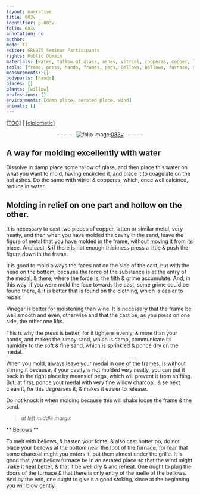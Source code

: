 ```yaml
---
layout: narrative
title: 083v
identifier: p-083v
folio: 083v
annotation: no
author:
mode: tl
editor: GR8975 Seminar Participants
rights: Public Domain
materials: [water, tallow of glass, ashes, vitriol, copperas, copper, latten, metal, filth, grime, Vinegar, wine, lumpy sand, soft & fine sand, willow charcoal, charcoal]
tools: [frame, press, hands, frames, pegs, Bellows, bellows, furnace, grille, bellow furnace]
measurements: []
bodyparts: [hands]
places: []
plants: [willow]
professions: []
environments: [damp place, aerated place, wind]
animals: []
---
```


<p><a href="{{ site.baseurl }}/translation/">[TOC]</a> | <a href="{{ site.baseurl }}/texts/p-083v_tc/" target="_blank">[diplomatic]</a></p><div class="folio" align="center">- - - - - <a href="http://gallica.bnf.fr/ark:/12148/btv1b10500001g/f172.item" target="_blank"><img src="https://cu-mkp.github.io/2017-workshop-edition/assets/photo-icon.png" alt="folio image: " style="display:inline-block; margin-bottom:-3px;"/>083v</a> - - - - - </div>  
  

## A way for molding excellently with <span class="m">water</span>

 
 Dissolve in <span class="env">damp place</span> some <span class="m">tallow of glass</span>, and then place this <span class="m">water</span> on what you want to mold, having encircled it, and place it to coagulate on the hot <span class="m">ashes</span>. Do the same with <span class="m">vitriol</span> & <span class="m">copperas</span>, which, once well calcined, reduce in <span class="m">water</span>.
 
 
  

##  Molding in relief on one part and hollow on the other.

 
 It is necessary to cast two pieces of <span class="m">copper</span>, <span class="m">latten</span> or similar <span class="m">metal</span>, very neatly, and then when you have molded the cavity in the sand, leave the figure of <span class="m">metal</span> that you have molded in the <span class="tl">frame</span>, without moving it from its place. And cast, & if there is not enough thickness press a little & push the figure down in the <span class="tl">frame</span>.
 
 It is good to mold always the faces not on the side of the cast, but with the head on the bottom, because the force of the substance is at the entry of the medal, & there, where the force is, the <span class="m">filth</span> & <span class="m">grime</span> accumulate. And, in this way, if you were mold the face towards the cast, some <span class="m">grime</span> could be found there, & it is better that is found on the clothing, which is easier to repair.
 
 <span class="m">Vinegar</span> is better for moistening than <span class="m">wine</span>. It is necessary that the <span class="tl">frame</span> be well smooth and even, otherwise <span class="del">and that the cast be</span>, as you press on one side, the other one lifts.
 
 This is why the <span class="tl">press</span> is better, for it tightens evenly, & more than your <span class="tl"><span class="bp">hands</span></span>, and makes the <span class="m">lumpy sand</span>, which is damp, communicate its humidity to the <span class="m">soft & fine sand</span>, which is sprinkled & poncé dry on the medal.
 
 When you mold, always leave your medal in <span class="del">one of</span> <span class="add">the</span> <span class="tl">frames</span>, <span class="del">is</span> <span class="add">without stirring it</span> because, if your cavity is not molded very neatly, you can put it back in the right place by means of <span class="tl">pegs</span>, which will prevent it from shifting. But, at first, ponce yout medal with very fine <span class="m"><span class="pa">willow</span> charcoal</span>, & <span class="del">se</span> next clean it, for this degreases it, & makes it easier to release.
 
Do not knock it when molding because this will shake loose the <span class="tl">frame</span> & the sand.
 
 
> *at left middle margin*
> 
> 
>   

** <span class="tl">Bellows</span> **

 
To melt with <span class="tl">bellows</span>, & hasten your fonte, & also cast hotter <span class="del">po</span>, do not place your <span class="tl">bellows</span> at the bottom near the foot of the <span class="tl">furnace</span>, for fear that some <span class="m">charcoal </span>might <span class="del">you</span> enters it, put them almost under the <span class="tl">grille</span>. It is good that your <span class="tl">bellow furnace</span> be in an <span class="env">aerated place</span> so that the <span class="env">wind</span> might make it heat better, & that it be well dry & and reheat. One ought to plug the doors of the <span class="tl">furnace</span> & that there is only entry of the tuelle of the <span class="tl">bellows</span>. And by the end, one ought to give it a good stoking, since at the beginning you will blow gently.
 
